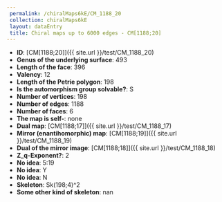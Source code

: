 ```yaml
--- 
 permalink: /chiralMaps6kE/CM_1188_20 
 collection: chiralMaps6kE
 layout: dataEntry
 title: Chiral maps up to 6000 edges - CM[1188;20]
---
```


- **ID**: [CM[1188;20]]({{ site.url }}/test/CM_1188_20)
- **Genus of the underlying surface**: 493
- **Length of the face**: 396
- **Valency**: 12
- **Length of the Petrie polygon**: 198
- **Is the automorphism group solvable?**: S
- **Number of vertices**: 198
- **Number of edges**: 1188
- **Number of faces**: 6
- **The map is self-**: none
- **Dual map**: [CM[1188;17]]({{ site.url }}/test/CM_1188_17)
- **Mirror (enantihomorphic) map**: [CM[1188;19]]({{ site.url }}/test/CM_1188_19)
- **Dual of the mirror image**: [CM[1188;18]]({{ site.url }}/test/CM_1188_18)
- **Z_q-Exponent?**: 2
- **No idea**:  5:19
- **No idea**: Y
- **No idea**: N
- **Skeleton**: Sk(198;4)^2
- **Some other kind of skeleton**: nan
